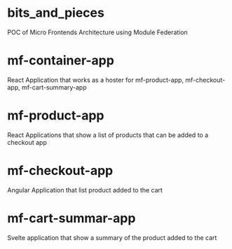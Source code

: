 # bits_and_pieces
POC of Micro Frontends Architecture using Module Federation

# mf-container-app
React Application that works as a hoster for mf-product-app, mf-checkout-app, mf-cart-summary-app

# mf-product-app
React Applications that show a list of products that can be added to a checkout app

# mf-checkout-app
Angular Application that list product added to the cart

# mf-cart-summar-app
Svelte application that show a summary of the product added to the cart
